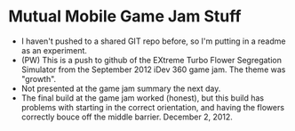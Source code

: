 # Mutual Mobile Game Jam Stuff

* I haven't pushed to a shared GIT repo before, so I'm putting in a readme as an experiment.
* (PW) This is a push to github of the EXtreme Turbo Flower Segregation Simulator from 
  the September 2012 iDev 360 game jam. The theme was "growth".
* Not presented at the game jam summary the next day.
* The final build at the game jam worked (honest), but this build has problems with
  starting in the correct orientation, and having the flowers correctly bouce off the
  middle barrier. December 2, 2012.
